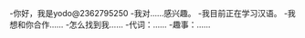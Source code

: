 -你好，我是yodo@2362795250
-我对……感兴趣。
-我目前正在学习汉语。
-我想和你合作……
-怎么找到我……
-代词：……
-趣事：……

<!---
2362795250/2362795250是一个特殊的存储库，因为它的'README. Mdbilowe（这个文件）出现在您的GitHub配置文件中。
您可以单击预览链接查看更改。
--->
